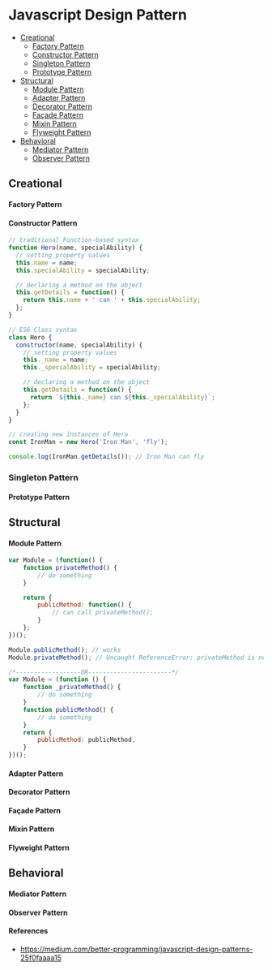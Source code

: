 # Javascript Design Pattern

<ul>
  <li><a href="#creational" title="Creational">Creational</a>
    <ul>
      <li><a href="#factory-pattern" title="Factory Pattern">Factory Pattern</a></li>
      <li><a href="#constructor-pattern" title="Constructor Pattern">Constructor Pattern</a></li>
      <li><a href="#singleton-pattern" title="Singleton Pattern">Singleton Pattern</a></li>
      <li><a href="#prototype-pattern" title="Prototype Pattern">Prototype Pattern</a></li>
    </ul>
  </li>
  <li><a href="#structural" title="Structural">Structural</a>
    <ul>
      <li><a href="#module-pattern" title="Module Pattern">Module Pattern</a></li>
      <li><a href="#adapter-pattern" title="Adapter Pattern">Adapter Pattern</a></li>
      <li><a href="#decorator-pattern" title="Decorator Pattern">Decorator Pattern</a></li>
      <li><a href="#façade-pattern" title="Façade Pattern">Façade Pattern</a></li>
      <li><a href="#mixin-pattern" title="Mixin Pattern">Mixin Pattern</a></li>
      <li><a href="#flyweight-pattern" title="Flyweight Pattern">Flyweight Pattern</a></li>
    </ul>
  </li>
  <li><a href="#behavioral" title="Behavioral">Behavioral</a>
    <ul>
      <li><a href="#mediator-pattern" title="Mediator Pattern">Mediator Pattern</a></li>
      <li><a href="#observer-pattern" title="Observer Pattern">Observer Pattern</a></li>
    </ul>
  </li>
</ul>

## Creational

#### Factory Pattern
#### Constructor Pattern

```javascript
// traditional Function-based syntax
function Hero(name, specialAbility) {
  // setting property values
  this.name = name;
  this.specialAbility = specialAbility;

  // declaring a method on the object
  this.getDetails = function() {
    return this.name + ' can ' + this.specialAbility;
  };
}

// ES6 Class syntax
class Hero {
  constructor(name, specialAbility) {
    // setting property values
    this._name = name;
    this._specialAbility = specialAbility;

    // declaring a method on the object
    this.getDetails = function() {
      return `${this._name} can ${this._specialAbility}`;
    };
  }
}

// creating new instances of Hero
const IronMan = new Hero('Iron Man', 'fly');

console.log(IronMan.getDetails()); // Iron Man can fly
```

### Singleton Pattern
#### Prototype Pattern

## Structural
#### Module Pattern

```javascript
var Module = (function() {
    function privateMethod() {
        // do something
    }

    return {
        publicMethod: function() {
            // can call privateMethod();
        }
    };
})();

Module.publicMethod(); // works
Module.privateMethod(); // Uncaught ReferenceError: privateMethod is not defined

/*------------------OR-----------------------*/
var Module = (function () {
    function _privateMethod() {
        // do something
    }
    function publicMethod() {
        // do something
    }
    return {
        publicMethod: publicMethod,
    }
})();
```

#### Adapter Pattern
#### Decorator Pattern
#### Façade Pattern
#### Mixin Pattern
#### Flyweight Pattern

## Behavioral
#### Mediator Pattern
#### Observer Pattern

#### References
- https://medium.com/better-programming/javascript-design-patterns-25f0faaaa15
